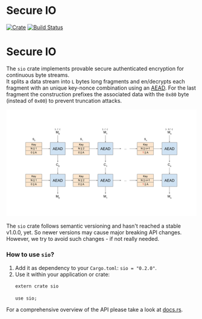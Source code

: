 # Secure IO

[![Crate](https://img.shields.io/badge/crates.io-v0.2.0-orange.svg)](https://crates.io/crates/sio)
[![Build Status](https://travis-ci.org/secure-io/sio-rs.svg?branch=master)](https://travis-ci.org/secure-io/sio-rs)

# Secure IO

The `sio` crate implements provable secure authenticated encryption for continuous byte streams.  
It splits a data stream into `L` bytes long fragments and en/decrypts each fragment with an unique
key-nonce combination using an [AEAD](https://golang.org/pkg/crypto/cipher/#AEAD). For the last 
fragment the construction prefixes the associated data with the `0x80` byte (instead of `0x00`)
to prevent truncation attacks. 

![`sio` encryption scheme](https://github.com/secure-io/sio/blob/master/img/channel_construction.svg)

The `sio` crate follows semantic versioning and hasn't reached a stable v1.0.0, yet. So
newer versions may cause major breaking API changes. However, we try to avoid such changes - if not really
needed.

### How to use `sio`?

1. Add it as dependency to your `Cargo.toml`: `sio = "0.2.0"`.
2. Use it within your application or crate:
   ```
   extern crate sio

   use sio;
   ```

For a comprehensive overview of the API please take a look at [docs.rs](https://docs.rs/sio/0.2.0/sio/).

